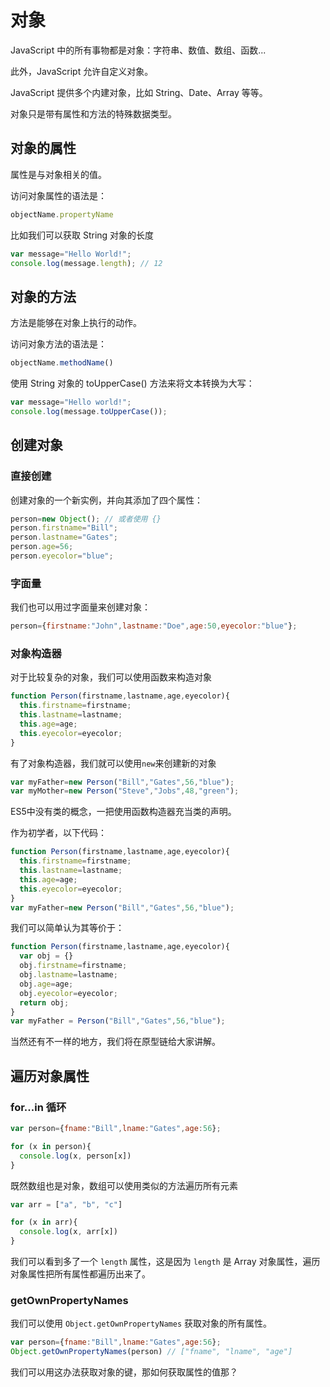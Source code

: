 # 对象

JavaScript 中的所有事物都是对象：字符串、数值、数组、函数...

此外，JavaScript 允许自定义对象。

JavaScript 提供多个内建对象，比如 String、Date、Array 等等。

对象只是带有属性和方法的特殊数据类型。

## 对象的属性

属性是与对象相关的值。

访问对象属性的语法是：

```javascript
objectName.propertyName
```

比如我们可以获取 String 对象的长度

```javascript
var message="Hello World!";
console.log(message.length); // 12
```

## 对象的方法

方法是能够在对象上执行的动作。

访问对象方法的语法是：

```javascript
objectName.methodName()
```

使用 String 对象的 toUpperCase() 方法来将文本转换为大写：

```javascript
var message="Hello world!";
console.log(message.toUpperCase());
```

## 创建对象

### 直接创建

创建对象的一个新实例，并向其添加了四个属性：

```javascript
person=new Object(); // 或者使用 {}
person.firstname="Bill";
person.lastname="Gates";
person.age=56;
person.eyecolor="blue";
```

### 字面量

我们也可以用过字面量来创建对象：

```javascript
person={firstname:"John",lastname:"Doe",age:50,eyecolor:"blue"};
```

### 对象构造器

对于比较复杂的对象，我们可以使用函数来构造对象

```javascript
function Person(firstname,lastname,age,eyecolor){
  this.firstname=firstname;
  this.lastname=lastname;
  this.age=age;
  this.eyecolor=eyecolor;
}
```

有了对象构造器，我们就可以使用`new`来创建新的对象

```javascript
var myFather=new Person("Bill","Gates",56,"blue");
var myMother=new Person("Steve","Jobs",48,"green");
```

ES5中没有类的概念，一把使用函数构造器充当类的声明。

作为初学者，以下代码：

```javascript
function Person(firstname,lastname,age,eyecolor){
  this.firstname=firstname;
  this.lastname=lastname;
  this.age=age;
  this.eyecolor=eyecolor;
}
var myFather=new Person("Bill","Gates",56,"blue");
```

我们可以简单认为其等价于：

```javascript
function Person(firstname,lastname,age,eyecolor){
  var obj = {}
  obj.firstname=firstname;
  obj.lastname=lastname;
  obj.age=age;
  obj.eyecolor=eyecolor;
  return obj;
}
var myFather = Person("Bill","Gates",56,"blue");
```

当然还有不一样的地方，我们将在原型链给大家讲解。

## 遍历对象属性

### for...in 循环

```javascript
var person={fname:"Bill",lname:"Gates",age:56};

for (x in person){
  console.log(x, person[x])
}
```

既然数组也是对象，数组可以使用类似的方法遍历所有元素

```javascript
var arr = ["a", "b", "c"]

for (x in arr){
  console.log(x, arr[x])
}
```

我们可以看到多了一个 `length` 属性，这是因为 `length` 是 Array 对象属性，遍历对象属性把所有属性都遍历出来了。

### getOwnPropertyNames

我们可以使用 `Object.getOwnPropertyNames` 获取对象的所有属性。

```javascript
var person={fname:"Bill",lname:"Gates",age:56};
Object.getOwnPropertyNames(person) // ["fname", "lname", "age"]
```

我们可以用这办法获取对象的键，那如何获取属性的值那？